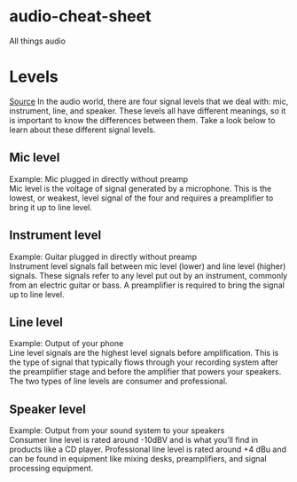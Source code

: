 # audio-cheat-sheet
All things audio

# Levels
[Source](https://www.sweetwater.com/sweetcare/articles/whats-the-difference-between-mic-instrument-line-and-speaker-level-signals/)
In the audio world, there are four signal levels that we deal with: mic, instrument, line, and speaker. These levels all have different meanings, so it is important to know the differences between them. Take a look below to learn about these different signal levels.

## Mic level
Example: Mic plugged in directly without preamp  
Mic level is the voltage of signal generated by a microphone. This is the lowest, or weakest, level signal of the four and requires a preamplifier to bring it up to line level.

## Instrument level
Example: Guitar plugged in directly without preamp  
Instrument level signals fall between mic level (lower) and line level (higher) signals. These signals refer to any level put out by an instrument, commonly from an electric guitar or bass. A preamplifier is required to bring the signal up to line level.

## Line level
Example: Output of your phone  
Line level signals are the highest level signals before amplification. This is the type of signal that typically flows through your recording system after the preamplifier stage and before the amplifier that powers your speakers. The two types of line levels are consumer and professional.

## Speaker level
Example: Output from your sound system to your speakers  
Consumer line level is rated around -10dBV and is what you’ll find in products like a CD player.
Professional line level is rated around +4 dBu and can be found in equipment like mixing desks, preamplifiers, and signal processing equipment.
